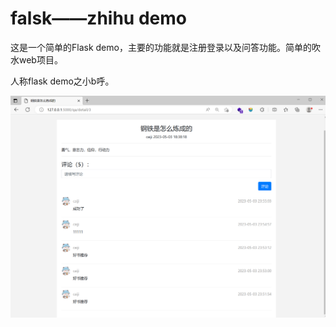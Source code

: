 # falsk——zhihu demo
这是一个简单的Flask demo，主要的功能就是注册登录以及问答功能。简单的吹水web项目。

人称flask demo之小b呼。

![图片](./demo.png)